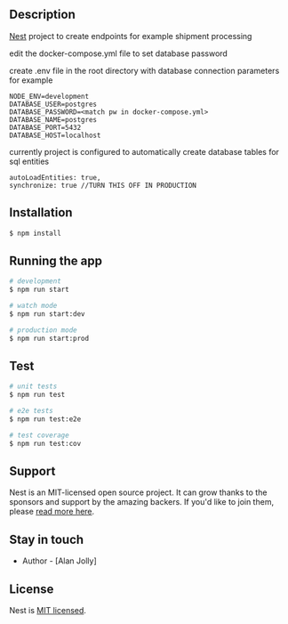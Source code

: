 
## Description

[Nest](https://github.com/nestjs/nest) project to create endpoints for example shipment processing

edit the docker-compose.yml file to set database password

create .env file in the root directory with database connection parameters for example 


```
NODE_ENV=development
DATABASE_USER=postgres
DATABASE_PASSWORD=<match pw in docker-compose.yml>
DATABASE_NAME=postgres
DATABASE_PORT=5432
DATABASE_HOST=localhost

```

currently project is configured to automatically create database tables for sql entities     
  
```
autoLoadEntities: true,
synchronize: true //TURN THIS OFF IN PRODUCTION
```


## Installation


```bash
$ npm install
```

## Running the app

```bash
# development
$ npm run start

# watch mode
$ npm run start:dev

# production mode
$ npm run start:prod
```

## Test

```bash
# unit tests
$ npm run test

# e2e tests
$ npm run test:e2e

# test coverage
$ npm run test:cov
```

## Support

Nest is an MIT-licensed open source project. It can grow thanks to the sponsors and support by the amazing backers. If you'd like to join them, please [read more here](https://docs.nestjs.com/support).

## Stay in touch

- Author - [Alan Jolly]

## License

Nest is [MIT licensed](LICENSE).
